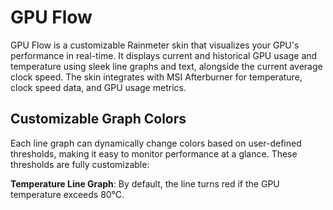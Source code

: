 # GPU Flow

GPU Flow is a customizable Rainmeter skin that visualizes your GPU's performance in real-time. It displays current and historical GPU usage and temperature using sleek line graphs and text, alongside the current average clock speed. The skin integrates with MSI Afterburner for temperature, clock speed data, and GPU usage metrics.

## Customizable Graph Colors

Each line graph can dynamically change colors based on user-defined thresholds, making it easy to monitor performance at a glance. These thresholds are fully customizable:

**Temperature Line Graph**: By default, the line turns red if the GPU temperature exceeds 80°C.
